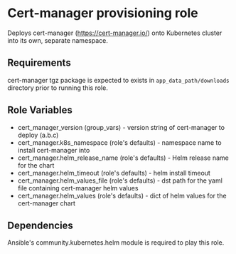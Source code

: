 Cert-manager provisioning role
==============================

Deploys cert-manager (https://cert-manager.io/) onto Kubernetes cluster into its own, separate namespace.

Requirements
------------

cert-manager tgz package is expected to exists in ``app_data_path/downloads`` directory prior to running this role.

Role Variables
--------------

- cert\_manager\_version (group\_vars) - version string of cert-manager to deploy (a.b.c)
- cert\_manager.k8s\_namespace (role's defaults) - namespace name to install cert-manager into
- cert\_manager.helm\_release\_name (role's defaults) - Helm release name for the chart
- cert\_manager.helm\_timeout (role's defaults) - helm install timeout
- cert\_manager.helm\_values\_file (role's defaults) - dst path for the yaml file containing cert-manager helm values
- cert\_manager.helm\_values (role's defaults) - dict of helm values for the cert-manager chart

Dependencies
------------

Ansible's community.kubernetes.helm module is required to play this role.
